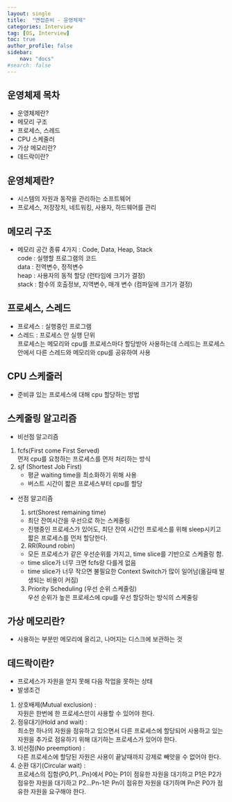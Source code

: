 ```yaml
---
layout: single
title:  "면접준비 - 운영체제"
categories: Interview
tag: [OS, Interview]
toc: true
author_profile: false
sidebar:
    nav: "docs"
#search: false
---
```


## 운영체제 목차
<ul>
    <li>운영체제란?</li>
    <li>메모리 구조</li>
    <li>프로세스, 스레드</li>
    <li>CPU 스케줄러</li>
    <li>가상 메모리란?</li>
    <li>데드락이란?</li>
</ul>

## 운영체제란?
- 시스템의 자원과 동작을 관리하는 소프트웨어  
- 프로세스, 저장장치, 네트워킹, 사용자, 하드웨어를 관리

## 메모리 구조
- 메모리 공간 종류 4가지 : Code, Data, Heap, Stack  
code : 실행할 프로그램의 코드  
data : 전역변수, 정적변수  
heap : 사용자의 동적 할당 (런타임에 크기가 결정)  
stack : 함수의 호출정보, 지역변수, 매개 변수 (컴파일에 크기가 결정)

## 프로세스, 스레드
- 프로세스 : 실행중인 프로그램
- 스레드 : 프로세스 안 실행 단위  
프로세스는 메모리와 cpu를 프로세스마다 할당받아 사용하는데 스레드는 프로세스 안에서 다른 스레드와 메모리와 cpu를 공유하여 사용

## CPU 스케줄러
- 준비큐 있는 프로세스에 대해 cpu 할당하는 방법

## 스케줄링 알고리즘
- 비선점 알고리즘
1. fcfs(First come First Served)  
	먼저 cpu를 요청하는 프로세스를 먼저 처리하는 방식
2. sjf (Shortest Job First)  
	- 평균 waiting time을 최소화하기 위해 사용  
	- 버스트 시간이 짧은 프로세스부터 cpu를 할당
- 선점 알고리즘
    1. srt(Shorest remaining time)  
	- 최단 잔여시간을 우선으로 하는 스케줄링  
	- 진행중인 프로세스가 있어도, 최단 잔여 시간인 프로세스를 위해 sleep시키고 짧은 프로세스를 먼저 할당한다.

    2. RR(Round robin)  
    - 모든 프로세스가 같은 우선순위를 가지고, time slice를 기반으로 스케줄링 함.  
    - time slice가 너무 크면 fcfs랑 다를게 없음  
    - time slice가 너무 작으면 불필요한 Context Switch가 많이 일어남(옮길때 발생되는 비용이 커짐)

    3. Priority Scheduling (우선 순위 스케줄링)  
	우선 순위가 높은 프로세스에 cpu를 우선 할당하는 방식의 스케줄링

## 가상 메모리란?
- 사용하는 부분만 메모리에 올리고, 나머지는 디스크에 보관하는 것

## 데드락이란?
- 프로세스가 자원을 얻지 못해 다음 작업을 못하는 상태
- 발생조건
1. 상호배제(Mutual exclusion) :  
자원은 한번에 한 프로세스만이 사용할 수 있어야 한다.
2. 점유대기(Hold and wait) :  
최소한 하나의 자원을 점유하고 있으면서 다른 프로세스에 할당되어 사용하고 있는 자원을 추가로 점유하기 위해 대기하는 프로세스가 있어야 한다.
3. 비선점(No preemption) :  
다른 프로세스에 할당된 자원은 사용이 끝날때까지 강제로 빼앗을 수 없어야 한다.
4. 순환 대기(Circular wait) :  
프로세스의 집함{P0,P1,..Pn}에서 P0는 P1이 점유한 자원을 대기하고 P1은 P2가 점유한 자원을 대기하고 P2...Pn-1은 Pn이 점유한 자원을 대기하며 Pn은 P0가 점유한 자원을 요구해야 한다.



